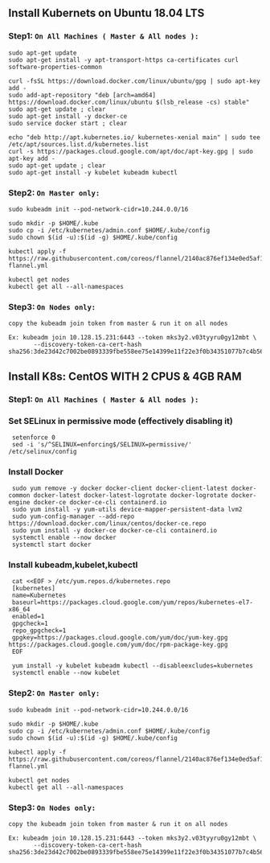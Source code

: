 ## Install Kubernets on Ubuntu 18.04 LTS 

### Step1: `On All Machines ( Master & All nodes ):`

    sudo apt-get update
    sudo apt-get install -y apt-transport-https ca-certificates curl software-properties-common

    curl -fsSL https://download.docker.com/linux/ubuntu/gpg | sudo apt-key add -
    sudo add-apt-repository "deb [arch=amd64] https://download.docker.com/linux/ubuntu $(lsb_release -cs) stable"
    sudo apt-get update ; clear
    sudo apt-get install -y docker-ce
    sudo service docker start ; clear

    echo "deb http://apt.kubernetes.io/ kubernetes-xenial main" | sudo tee /etc/apt/sources.list.d/kubernetes.list
    curl -s https://packages.cloud.google.com/apt/doc/apt-key.gpg | sudo apt-key add -
    sudo apt-get update ; clear
    sudo apt-get install -y kubelet kubeadm kubectl	
	
### Step2: `On Master only:`

    sudo kubeadm init --pod-network-cidr=10.244.0.0/16
	
    sudo mkdir -p $HOME/.kube
    sudo cp -i /etc/kubernetes/admin.conf $HOME/.kube/config
    sudo chown $(id -u):$(id -g) $HOME/.kube/config

    kubectl apply -f https://raw.githubusercontent.com/coreos/flannel/2140ac876ef134e0ed5af15c65e414cf26827915/Documentation/kube-flannel.yml
	
    kubectl get nodes
    kubectl get all --all-namespaces

### Step3: `On Nodes only:`
       
    copy the kubeadm join token from master & run it on all nodes
          
    Ex: kubeadm join 10.128.15.231:6443 --token mks3y2.v03tyyru0gy12mbt \
           --discovery-token-ca-cert-hash sha256:3de23d42c7002be0893339fbe558ee75e14399e11f22e3f0b34351077b7c4b56


## Install K8s: CentOS WITH 2 CPUS & 4GB RAM

### Step1: `On All Machines ( Master & All nodes ):`

   ### Set SELinux in permissive mode (effectively disabling it)
     setenforce 0
     sed -i 's/^SELINUX=enforcing$/SELINUX=permissive/' /etc/selinux/config

   ### Install Docker
     sudo yum remove -y docker docker-client docker-client-latest docker-common docker-latest docker-latest-logrotate docker-logrotate docker-engine docker-ce docker-ce-cli containerd.io
     sudo yum install -y yum-utils device-mapper-persistent-data lvm2
     sudo yum-config-manager --add-repo https://download.docker.com/linux/centos/docker-ce.repo
     sudo yum install -y docker-ce docker-ce-cli containerd.io
     systemctl enable --now docker
     systemctl start docker

   ### Install kubeadm,kubelet,kubectl
     cat <<EOF > /etc/yum.repos.d/kubernetes.repo
     [kubernetes]
     name=Kubernetes
     baseurl=https://packages.cloud.google.com/yum/repos/kubernetes-el7-x86_64
     enabled=1
     gpgcheck=1
     repo_gpgcheck=1
     gpgkey=https://packages.cloud.google.com/yum/doc/yum-key.gpg https://packages.cloud.google.com/yum/doc/rpm-package-key.gpg
     EOF

     yum install -y kubelet kubeadm kubectl --disableexcludes=kubernetes
     systemctl enable --now kubelet

### Step2: `On Master only:`

    sudo kubeadm init --pod-network-cidr=10.244.0.0/16

    sudo mkdir -p $HOME/.kube
    sudo cp -i /etc/kubernetes/admin.conf $HOME/.kube/config
    sudo chown $(id -u):$(id -g) $HOME/.kube/config

    kubectl apply -f https://raw.githubusercontent.com/coreos/flannel/2140ac876ef134e0ed5af15c65e414cf26827915/Documentation/kube-flannel.yml

    kubectl get nodes
    kubectl get all --all-namespaces

### Step3: `On Nodes only:`

    copy the kubeadm join token from master & run it on all nodes

    Ex: kubeadm join 10.128.15.231:6443 --token mks3y2.v03tyyru0gy12mbt \
           --discovery-token-ca-cert-hash sha256:3de23d42c7002be0893339fbe558ee75e14399e11f22e3f0b34351077b7c4b56
